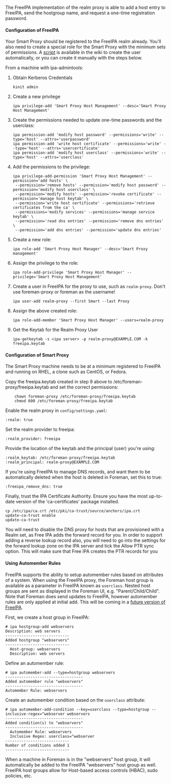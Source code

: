 The FreeIPA implementation of the realm proxy is able to add a host entry to FreeIPA, send the hostgroup name, and request a one-time registration password.

#### Configuration of FreeIPA

Your Smart Proxy should be registered to the FreeIPA realm already.  You'll also need to create a special role for the Smart Proxy
with the minimum sets of permissions. A [script](http://projects.theforeman.org/projects/foreman/wiki/IPASmartProxyUser) is available in the wiki to create the user automatically, or you can create it manually with the steps below.

From a machine with ipa-admintools:

 1. Obtain Kerberos Credentials

        kinit admin

 2. Create a new privilege 

        ipa privilege-add 'Smart Proxy Host Management' --desc='Smart Proxy Host Management'

 3. Create the permissions needed to update one-time passwords and the userclass:

        ipa permission-add 'modify host password' --permissions='write' --type='host' --attrs='userpassword'
        ipa permission-add 'write host certificate' --permissions='write' --type='host' --attrs='usercertificate'
        ipa permission-add 'modify host userclass' --permissions='write' --type='host' --attrs='userclass'

 4. Add the permissions to the privilege:

        ipa privilege-add-permission 'Smart Proxy Host Management' --permission='add hosts' \
         --permission='remove hosts' --permission='modify host password' --permission='modify host userclass' \
         --permission='modify hosts' --permission='revoke certificate' --permission='manage host keytab' \
         --permission='write host certificate' --permissions='retrieve certificates from the ca' \
         --permissions='modify services' --permissions='manage service keytab' \
         --permission='read dns entries' --permission='remove dns entries' \
         --permission='add dns entries' --permission='update dns entries' 

 5. Create a new role:

        ipa role-add 'Smart Proxy Host Manager' --desc='Smart Proxy management'

 6. Assign the privilege to the role:

        ipa role-add-privilege 'Smart Proxy Host Manager' --privilege='Smart Proxy Host Management'

 7. Create a user in FreeIPA for the proxy to use, such as `realm-proxy`.  Don't use foreman-proxy or foreman as the username! 

        ipa user-add realm-proxy --first Smart --last Proxy

 8. Assign the above created role:

        ipa role-add-member 'Smart Proxy Host Manager' --users=realm-proxy

 9. Get the Keytab for the Realm Proxy User

        ipa-getkeytab -s <ipa server> -p realm-proxy@EXAMPLE.COM -k freeipa.keytab

#### Configuration of Smart Proxy

The Smart Proxy machine needs to be at a minimum registered to FreeIPA and running on RHEL,
a clone such as CentOS, or Fedora.

Copy the freeipa.keytab created in step 9 above to /etc/foreman-proxy/freeipa.keytab and set
the correct permissions:

        chown foreman-proxy /etc/foreman-proxy/freeipa.keytab
        chmod 600 /etc/foreman-proxy/freeipa.keytab

Enable the realm proxy in `config/settings.yaml`:

    :realm: true

Set the realm provider to freeipa:

    :realm_provider: freeipa

Provide the location of the keytab and the principal (user) you're using:

    :realm_keytab: /etc/foreman-proxy/freeipa.keytab
    :realm_principal: realm-proxy@EXAMPLE.COM

If you're using FreeIPA to manage DNS records, and want them to be 
automatically deleted when the host is deleted in Foreman, set this
to true:

    :freeipa_remove_dns: true

Finally, trust the IPA Certificate Authority. Ensure you have the most up-to-date version of the 'ca-certificates' package installed.

    cp /etc/ipa/ca.crt /etc/pki/ca-trust/source/anchors/ipa.crt
    update-ca-trust enable
    update-ca-trust

You will need to disable the DNS proxy for hosts that are provisioned with a Realm set, as Free IPA adds the forward record for you. In order to support adding a reverse lookup record also, you will need to go into the settings for the forward lookup zone on the IPA server and tick the Allow PTR sync option. This will make sure that Free IPA creates the PTR records for you

#### Using Automember Rules

FreeIPA supports the ability to setup automember rules based on attributes of a system.  When using the FreeIPA proxy, the Foreman host group is available as a parameter in FreeIPA known as `userclass`.  Nested host groups are sent as displayed in the Foreman UI, e.g. "Parent/Child/Child".  Note that Foreman does send updates to FreeIPA, however automember rules are only applied at initial add.  This will be coming in a [future version of FreeIPA](https://fedorahosted.org/freeipa/ticket/3752).

First, we create a host group in FreeIPA:

    # ipa hostgroup-add webservers
    Description: web servers
    ----------------------------
    Added hostgroup "webservers" 
    ----------------------------
      Host-group: webservers
      Description: web servers

Define an automember rule:

    # ipa automember-add --type=hostgroup webservers
    ----------------------------------
    Added automember rule "webservers" 
    ----------------------------------
    Automember Rule: webservers

Create an automember condition based on the `userclass` attribute:

    # ipa automember-add-condition --key=userclass --type=hostgroup --inclusive-regex=^webserver webservers
    ----------------------------------
    Added condition(s) to "webservers" 
    ----------------------------------
      Automember Rule: webservers
      Inclusive Regex: userclass=^webserver
    ----------------------------
    Number of conditions added 1
    ----------------------------

When a machine in Foreman is in the "webservers" host group, it will automatically be added to the FreeIPA
"webservers" host group as well.  FreeIPA host groups allow for Host-based access controls (HBAC), sudo policies,
etc.


